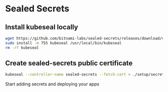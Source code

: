 # Sealed Secrets

## Install kubeseal locally

```bash
wget https://github.com/bitnami-labs/sealed-secrets/releases/download/v0.9.5/kubeseal-linux-amd64 -O kubeseal
sudo install -m 755 kubeseal /usr/local/bin/kubeseal
rm -rf kubeseal
```

## Create sealed-secrets public certificate

```bash
kubeseal --controller-name sealed-secrets --fetch-cert > ./setup/secrets/pub-cert.pem
```

Start adding secrets and deploying your apps
